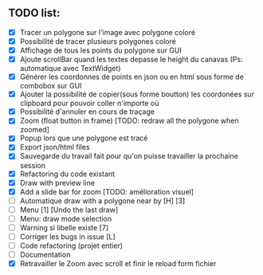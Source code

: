 ## TODO list:
- [x] Tracer un polygone sur l'image avec polygone coloré
- [x] Possibilité de tracer plusieurs polygones coloré
- [x] Affichage de tous les points du polygone sur GUI
- [x] Ajoute scrollBar quand les textes depasse le height du canavas (Ps: automatique avec TextWidget)
- [x] Générer les coordonnes de points en json ou en html sous forme de combobox sur GUI
- [x] Ajouter la possibilité de copier(sous forme boutton) les coordonées sur clipboard pour pouvoir coller n'importe où
- [x] Possibilité d'annuler en cours de traçage
- [x] Zoom (float button in frame) [TODO: redraw all the polygone when zoomed]
- [x] Popup lors que une polygone est tracé
- [x] Export json/html files
- [x] Sauvegarde du travail fait pour qu'on puisse travailler la prochaine session
- [x] Refactoring du code existant
- [x] Draw with preview line
- [x] Add a slide bar for zoom [TODO: amélioration visuel]
- [ ] Automatique draw with a polygone near by [H] [3]
- [ ] Menu [1] [Undo the last draw]
- [ ] Menu: draw mode selection
- [ ] Warning si libelle existe [7]
- [ ] Corriger les bugs in issue [L]
- [ ] Code refactoring (projet entier)
- [ ] Documentation
- [x] Retravailler le Zoom avec scroll et finir le reload form fichier